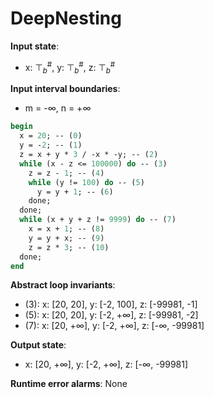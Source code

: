 # DeepNesting

**Input state**:
- x: $⊤_{b}^{\text{\#}}$, y: $⊤_{b}^{\text{\#}}$, z: $⊤_{b}^{\text{\#}}$

**Input interval boundaries**:
- m = -∞, n = +∞
```pascal
begin
  x = 20; -- (0)
  y = -2; -- (1)
  z = x + y * 3 / -x * -y; -- (2)
  while (x - z <= 100000) do -- (3)
    z = z - 1; -- (4)
    while (y != 100) do -- (5)
      y = y + 1; -- (6)
    done;
  done;
  while (x + y + z != 9999) do -- (7)
    x = x + 1; -- (8)
    y = y + x; -- (9)
    z = z * 3; -- (10)
  done;
end
```
**Abstract loop invariants**:
- (3): x: [20, 20], y: [-2, 100], z: [-99981, -1]
- (5): x: [20, 20], y: [-2, +∞], z: [-99981, -2]
- (7): x: [20, +∞], y: [-2, +∞], z: [-∞, -99981]

**Output state**:
- x: [20, +∞], y: [-2, +∞], z: [-∞, -99981]


**Runtime error alarms**:
None